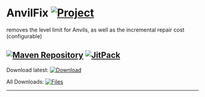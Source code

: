 # AnvilFix [![Project](http://cf.way2muchnoise.eu/full_305480_downloads.svg)](https://minecraft.curseforge.com/projects/305480)
removes the level limit for Anvils, as well as the incremental repair cost (configurable)

[![Maven Repository](https://img.shields.io/maven-metadata/v/https/maven.abusedmaster.xyz/com/github/NerdHubMC/AnvilFix/maven-metadata.xml.svg)](https://maven.abusedmaster.xyz/com/github/NerdHubMC/AnvilFix "NerdHubMC Maven") [![JitPack](https://jitpack.io/v/NerdHubMC/AnvilFix.svg)](https://jitpack.io/#NerdHubMC/AnvilFix "Jitpack")
---

Download latest:
[![Download](https://curse.nikky.moe/api/img/305480?logo)](https://curse.nikky.moe/api/url/305480)

All Downloads:
[![Files](https://curse.nikky.moe/api/img/305480/files?logo)](https://minecraft.curseforge.com/projects/305480/files)

---
